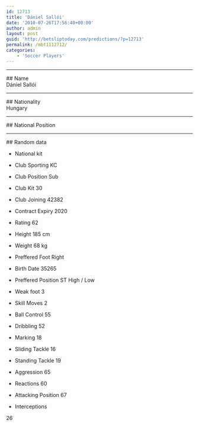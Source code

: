 ```yaml
---
id: 12713
title: 'Dániel Sallói'
date: '2010-07-26T17:56:40+00:00'
author: admin
layout: post
guid: 'http://betsliptoday.com/predictions/?p=12713'
permalink: /mbt1112712/
categories:
    - 'Soccer Players'
---
```


- - - - - -

\## Name  
 Dániel Sallói

- - - - - -

\## Nationality  
 Hungary

- - - - - -

\## National Position

- - - - - -

\## Random data

- National kit
- Club
 Sporting KC

- Club Position
 Sub

- Club Kit
 30

- Club Joining
 42382

- Contract Expiry
 2020

- Rating
 62

- Height
 185 cm

- Weight
 68 kg

- Preffered Foot
 Right

- Birth Date
 35265

- Preffered Position
 ST High / Low

- Weak foot
 3

- Skill Moves
 2

- Ball Control
 55

- Dribbling
 52

- Marking
 18

- Sliding Tackle
 16

- Standing Tackle
 19

- Aggression
 65

- Reactions
 60

- Attacking Position
 67

- Interceptions

 26
